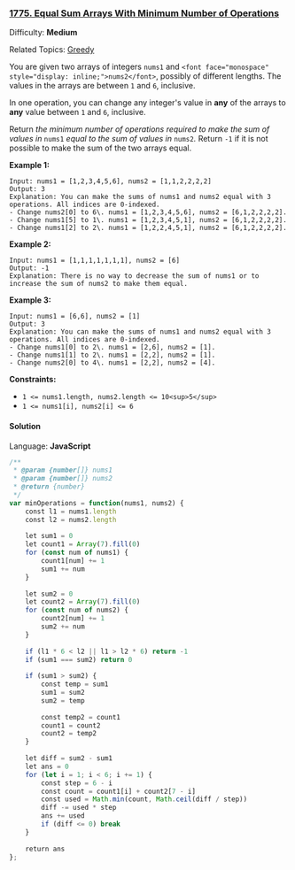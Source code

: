 ### [1775\. Equal Sum Arrays With Minimum Number of Operations](https://leetcode.com/problems/equal-sum-arrays-with-minimum-number-of-operations/)

Difficulty: **Medium**  

Related Topics: [Greedy](https://leetcode.com/tag/greedy/)


You are given two arrays of integers `nums1` and `<font face="monospace" style="display: inline;">nums2</font>`, possibly of different lengths. The values in the arrays are between `1` and `6`, inclusive.

In one operation, you can change any integer's value in **any** of the arrays to **any** value between `1` and `6`, inclusive.

Return _the minimum number of operations required to make the sum of values in_ `nums1` _equal to the sum of values in_ `nums2`_._ Return `-1`​​​​​ if it is not possible to make the sum of the two arrays equal.

**Example 1:**

```
Input: nums1 = [1,2,3,4,5,6], nums2 = [1,1,2,2,2,2]
Output: 3
Explanation: You can make the sums of nums1 and nums2 equal with 3 operations. All indices are 0-indexed.
- Change nums2[0] to 6\. nums1 = [1,2,3,4,5,6], nums2 = [6,1,2,2,2,2].
- Change nums1[5] to 1\. nums1 = [1,2,3,4,5,1], nums2 = [6,1,2,2,2,2].
- Change nums1[2] to 2\. nums1 = [1,2,2,4,5,1], nums2 = [6,1,2,2,2,2].
```

**Example 2:**

```
Input: nums1 = [1,1,1,1,1,1,1], nums2 = [6]
Output: -1
Explanation: There is no way to decrease the sum of nums1 or to increase the sum of nums2 to make them equal.
```

**Example 3:**

```
Input: nums1 = [6,6], nums2 = [1]
Output: 3
Explanation: You can make the sums of nums1 and nums2 equal with 3 operations. All indices are 0-indexed. 
- Change nums1[0] to 2\. nums1 = [2,6], nums2 = [1].
- Change nums1[1] to 2\. nums1 = [2,2], nums2 = [1].
- Change nums2[0] to 4\. nums1 = [2,2], nums2 = [4].
```

**Constraints:**

*   `1 <= nums1.length, nums2.length <= 10<sup>5</sup>`
*   `1 <= nums1[i], nums2[i] <= 6`


#### Solution

Language: **JavaScript**

```javascript
/**
 * @param {number[]} nums1
 * @param {number[]} nums2
 * @return {number}
 */
var minOperations = function(nums1, nums2) {
    const l1 = nums1.length
    const l2 = nums2.length
    
    let sum1 = 0
    let count1 = Array(7).fill(0)
    for (const num of nums1) {
        count1[num] += 1
        sum1 += num
    }
    
    let sum2 = 0
    let count2 = Array(7).fill(0)
    for (const num of nums2) {
        count2[num] += 1
        sum2 += num
    }
    
    if (l1 * 6 < l2 || l1 > l2 * 6) return -1
    if (sum1 === sum2) return 0
    
    if (sum1 > sum2) {
        const temp = sum1
        sum1 = sum2
        sum2 = temp
        
        const temp2 = count1
        count1 = count2
        count2 = temp2
    }
    
    let diff = sum2 - sum1
    let ans = 0
    for (let i = 1; i < 6; i += 1) {
        const step = 6 - i
        const count = count1[i] + count2[7 - i]
        const used = Math.min(count, Math.ceil(diff / step))
        diff -= used * step
        ans += used
        if (diff <= 0) break
    }
    
    return ans
};
```